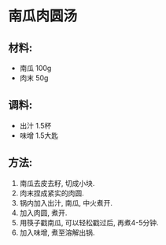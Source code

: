 #  南瓜肉圆汤## 材料:* 南瓜 100g
* 肉末 50g## 调料:
* 出汁 1.5杯
* 味增 1.5大匙## 方法:1. 南瓜去皮去籽, 切成小块.
2. 肉末捏成紧实的肉圆.
3. 锅内加入出汁, 南瓜, 中火煮开.
4. 加入肉圆, 煮开.
5. 用筷子戳南瓜, 可以轻松戳过后, 再煮4-5分钟.
6. 加入味增, 煮至溶解出锅. 
